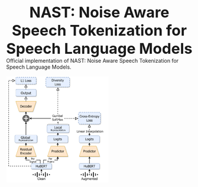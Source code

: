 <div align="center" style="font-size: 40px;">
  <strong>NAST: Noise Aware Speech Tokenization for Speech Language Models</strong>
</div>
Official implementation of NAST: Noise Aware Speech Tokenization for Speech Language Models. <br><br>
<img src="diagram.png" alt="diagram" style="width:55%;height:auto;"/>


